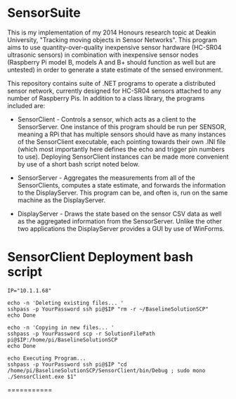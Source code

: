 **SensorSuite**
===========

This is my implementation of my 2014 Honours research topic at Deakin University, "Tracking moving objects in Sensor Networks". This program aims to use quantity-over-quality inexpensive sensor hardware (HC-SR04 ultrasonic sensors) in combination with inexpensive sensor nodes (Raspberry Pi model B, models A and B+ should function as well but are untested) in order to generate a state estimate of the sensed environment.

This repository contains suite of .NET programs to operate a distributed sensor network, currently designed for HC-SR04 sensors attached to any number of Raspberry Pis. In addition to a class library, the programs included are:

* SensorClient - Controls a sensor, which acts as a client to the SensorServer. One instance of this program should be run per SENSOR, meaning a RPi that has multiple sensors should have as many instances of the SensorClient executable, each pointing towards their own .INI file (which most importantly here defines the echo and trigger pin numbers to use). Deploying SensorClient instances can be made more convenient by use of a short bash script noted below.

* SensorServer - Aggregates the measurements from all of the SensorClients, computes a state estimate, and forwards the information to the DisplayServer. This program can be, and often is, run on the same machine as the DisplayServer.

* DisplayServer - Draws the state based on the sensor CSV data as well as the aggregated information from the SensorServer. Unlike the other two applications the DisplayServer provides a GUI by use of WinForms.

**SensorClient Deployment bash script**
===========
    IP="10.1.1.68"

    echo -n 'Deleting existing files... '
    sshpass -p YourPassword ssh pi@$IP "rm -r ~/BaselineSolutionSCP"
    echo Done

    echo -n 'Copying in new files... '
    sshpass -p YourPassword scp -r SolutionFilePath pi@$IP:/home/pi/BaselineSolutionSCP
    echo Done

    echo Executing Program...
    sshpass -p YourPassword ssh pi@$IP "cd /home/pi/BaselineSolutionSCP/SensorClient/bin/Debug ; sudo mono ./SensorClient.exe $1"
===========